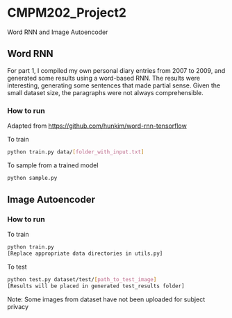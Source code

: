 # CMPM202_Project2
Word RNN and Image Autoencoder

## Word RNN
For part 1, I compiled my own personal diary entries from 2007 to 2009, and generated some results using a word-based RNN. The results were interesting, generating some sentences that made partial sense. Given the small dataset size, the paragraphs were not always comprehensible. 

### How to run
Adapted from https://github.com/hunkim/word-rnn-tensorflow

To train
```bash
python train.py data/[folder_with_input.txt]
```

To sample from a trained model
```bash
python sample.py
```

## Image Autoencoder

### How to run

To train
```bash
python train.py
[Replace appropriate data directories in utils.py]
```
To test
```bash
python test.py dataset/test/[path_to_test_image]
[Results will be placed in generated test_results folder]
```

Note: Some images from dataset have not been uploaded for subject privacy 
